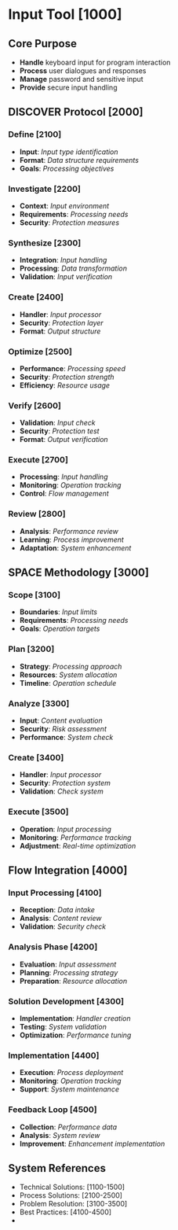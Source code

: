 # Input Tool [1000]

## Core Purpose
- **Handle** keyboard input for program interaction
- **Process** user dialogues and responses
- **Manage** password and sensitive input
- **Provide** secure input handling

## DISCOVER Protocol [2000]

### Define [2100]
- **Input**: _Input type identification_
- **Format**: _Data structure requirements_
- **Goals**: _Processing objectives_

### Investigate [2200]
- **Context**: _Input environment_
- **Requirements**: _Processing needs_
- **Security**: _Protection measures_

### Synthesize [2300]
- **Integration**: _Input handling_
- **Processing**: _Data transformation_
- **Validation**: _Input verification_

### Create [2400]
- **Handler**: _Input processor_
- **Security**: _Protection layer_
- **Format**: _Output structure_

### Optimize [2500]
- **Performance**: _Processing speed_
- **Security**: _Protection strength_
- **Efficiency**: _Resource usage_

### Verify [2600]
- **Validation**: _Input check_
- **Security**: _Protection test_
- **Format**: _Output verification_

### Execute [2700]
- **Processing**: _Input handling_
- **Monitoring**: _Operation tracking_
- **Control**: _Flow management_

### Review [2800]
- **Analysis**: _Performance review_
- **Learning**: _Process improvement_
- **Adaptation**: _System enhancement_

## SPACE Methodology [3000]

### Scope [3100]
- **Boundaries**: _Input limits_
- **Requirements**: _Processing needs_
- **Goals**: _Operation targets_

### Plan [3200]
- **Strategy**: _Processing approach_
- **Resources**: _System allocation_
- **Timeline**: _Operation schedule_

### Analyze [3300]
- **Input**: _Content evaluation_
- **Security**: _Risk assessment_
- **Performance**: _System check_

### Create [3400]
- **Handler**: _Input processor_
- **Security**: _Protection system_
- **Validation**: _Check system_

### Execute [3500]
- **Operation**: _Input processing_
- **Monitoring**: _Performance tracking_
- **Adjustment**: _Real-time optimization_

## Flow Integration [4000]

### Input Processing [4100]
- **Reception**: _Data intake_
- **Analysis**: _Content review_
- **Validation**: _Security check_

### Analysis Phase [4200]
- **Evaluation**: _Input assessment_
- **Planning**: _Processing strategy_
- **Preparation**: _Resource allocation_

### Solution Development [4300]
- **Implementation**: _Handler creation_
- **Testing**: _System validation_
- **Optimization**: _Performance tuning_

### Implementation [4400]
- **Execution**: _Process deployment_
- **Monitoring**: _Operation tracking_
- **Support**: _System maintenance_

### Feedback Loop [4500]
- **Collection**: _Performance data_
- **Analysis**: _System review_
- **Improvement**: _Enhancement implementation_

## System References
- Technical Solutions: [1100-1500]
- Process Solutions: [2100-2500]
- Problem Resolution: [3100-3500]
- Best Practices: [4100-4500]
- 